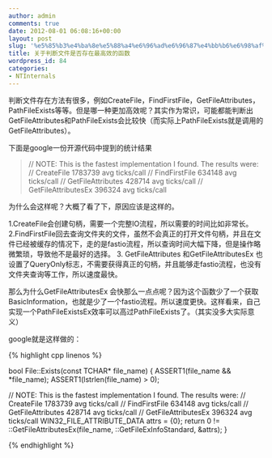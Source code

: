 ```yaml
---
author: admin
comments: true
date: 2012-08-01 06:08:16+00:00
layout: post
slug: '%e5%85%b3%e4%ba%8e%e5%88%a4%e6%96%ad%e6%96%87%e4%bb%b6%e6%98%af%e5%90%a6%e5%ad%98%e5%9c%a8%e6%9c%80%e9%ab%98%e6%95%88%e7%9a%84%e5%87%bd%e6%95%b0'
title: 关于判断文件是否存在最高效的函数
wordpress_id: 84
categories:
- NTInternals
---
```


判断文件存在方法有很多，例如CreateFile，FindFirstFile，GetFileAttributes，PathFileExists等等。但是哪一种更加高效呢？其实作为常识，可能都能判断出GetFileAttributes和PathFileExists会比较快（而实际上PathFileExists就是调用的GetFileAttributes）。

下面是google一份开源代码中提到的统计结果


<blockquote>// NOTE: This is the fastest implementation I found. The results were:
// CreateFile 1783739 avg ticks/call
// FindFirstFile 634148 avg ticks/call
// GetFileAttributes 428714 avg ticks/call
// GetFileAttributesEx 396324 avg ticks/call</blockquote>


为什么会这样呢？大概了看了下，原因应该是这样的。

1.CreateFile会创建句柄，需要一个完整IO流程，所以需要的时间比如非常长。
2.FindFirstFile回去查询文件夹的文件，虽然不会真正的打开文件句柄，并且在文件已经被缓存的情况下，走的是fastio流程，所以查询时间大幅下降，但是操作略微繁琐，导致他不是最好的选择。
3. GetFileAttributes 和GetFileAttributesEx 也设置了QueryOnly标志，不需要获得真正的句柄，并且能够走fastio流程，也没有文件夹查询等工作，所以速度最快。

那么为什么GetFileAttributesEx 会快那么一点点呢？因为这个函数少了一个获取BasicInformation，也就是少了一个fastio流程。所以速度更快。这样看来，自己实现一个PathFileExistsEx效率可以高过PathFileExists了。（其实没多大实际意义）

google就是这样做的：

{% highlight cpp linenos %}

bool File::Exists(const TCHAR* file_name) {
ASSERT1(file_name && *file_name);
ASSERT1(lstrlen(file_name) > 0);

// NOTE: This is the fastest implementation I found. The results were:
// CreateFile 1783739 avg ticks/call
// FindFirstFile 634148 avg ticks/call
// GetFileAttributes 428714 avg ticks/call
// GetFileAttributesEx 396324 avg ticks/call
WIN32_FILE_ATTRIBUTE_DATA attrs = {0};
return 0 != ::GetFileAttributesEx(file_name, ::GetFileExInfoStandard, &attrs);
}

 {% endhighlight %}


